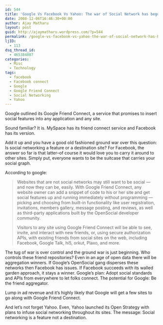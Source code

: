 ```yaml
---
id: 544
title: 'Google Vs Facebook Vs Yahoo: The war of Social Network has begun'
date: 2008-12-06T16:46:30+00:00
author: Ajay Matharu
layout: post
guid: http://ajaymatharu.wordpress.com/?p=544
permalink: /google-vs-facebook-vs-yahoo-the-war-of-social-network-has-begun/
ljID:
  - 113
dsq_thread_id:
  - 465384087
categories:
  - Misc
  - Technology
tags:
  - facebook
  - Facebook connect
  - Google
  - Google Friend Connect
  - Social Networking
  - Yahoo
---
```

Google outlined its Google Friend Connect, a service that promises to insert social features into any application and any site.

Sound familiar? It is. MySpace has its friend connect service and Facebook has its version.

Add it up and you have a good old fashioned ground war over this question: Is social networking a feature or a destination site? For Facebook, the answer so far is that latter–of course it would love you to carry it around to other sites. Simply put, everyone wants to be the suitcase that carries your social graph.

According to google:

> Websites that are not social networks may still want to be social — and now they can be, easily. With Google Friend Connect, any website owner can add a snippet of code to his or her site and get social features up and running immediately without programming — picking and choosing from built-in functionality like user registration, invitations, members gallery, message posting, and reviews, as well as third-party applications built by the OpenSocial developer community.
> 
> Visitors to any site using Google Friend Connect will be able to see, invite, and interact with new friends, or, using secure authorization APIs, with existing friends from social sites on the web, including Facebook, Google Talk, hi5, orkut, Plaxo, and more.

The tug of war is over control and the ground war is just beginning. Who controls these friend repositories? Even in an age of open data there will be aggregation winners. If Google’s OpenSocial gang disperses these networks then Facebook has issues. If Facebook succeeds with its walled garden approach, it stays a winner. Google’s plan: Adopt social standards and APIs from everywhere to let folks connect. The potential for Google: Be the friend aggregator.

Lump in ad revenue and it’s highly likely that Google will get a few sites to go along with Google Friend Connect.

And let’s not forget Yahoo. Even, Yahoo launched its Open Strategy with plans to infuse social networking throughout its sites. The message: Social networking is a feature not a destination.